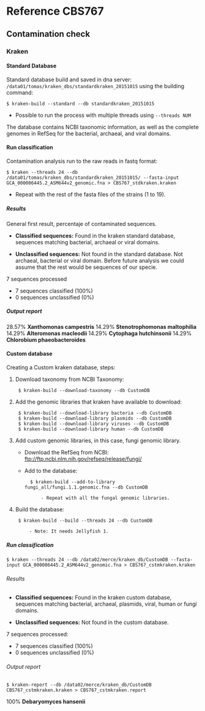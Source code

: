 # Reference CBS767

## Contamination check

### Kraken

#### Standard Database
Standard database build and saved in dna server: `/data01/tomas/kraken_dbs/standardkraken_20151015` using the building command:

	$ kraken-build --standard --db standardkraken_20151015

- Possible to run the process with multiple threads using `--threads NUM`

The database contains NCBI taxonomic information, as well as the complete genomes in RefSeq for the bacterial, archaeal, and viral domains.

#### Run classification

Contamination analysis run to the raw reads in fastq format:

	$ kraken --threads 24 --db /data01/tomas/kraken_dbs/standardkraken_20151015/ --fasta-input GCA_000006445.2_ASM644v2_genomic.fna > CBS767_stdkraken.kraken
 
 - Repeat with the rest of the fasta files of the strains (1 to 19).

##### Results

General first result, percentaje of contaminated sequences.

- **Classified sequences:** Found in the kraken standard database, sequences matching bacterial, archaeal or viral domains.

- **Unclassified sequences:** Not found in the standard database. Not archaeal, bacterial or viral domain. Before future analysis we could assume that the rest would be sequences of our specie.

7 sequences processed

- 7 sequences classified (100%)
- 0 sequences unclassified (0%)

##### Output report

28.57% **Xanthomonas campestris**
14.29% **Stenotrophomonas maltophilia**
14.29% **Alteromonas macleodii**
14.29% **Cytophaga hutchinsonii**
14.29% **Chlorobium phaeobacteroides**


#### Custom database
Creating a Custom kraken database, steps:

1. Download taxonomy from NCBI Taxonomy:

		$ kraken-build --download-taxonomy --db CustomDB

2. Add the genomic libraries that kraken have available to download:

		$ kraken-build --download-library bacteria --db CustomDB
		$ kraken-build --download-library plasmids --db CustomDB
	 	$ kraken-build --download-library viruses --db CustomDB
		$ kraken-build --download-library human --db CustomDB

3. Add custom genomic libraries, in this case, fungi genomic library.

	- Download the RefSeq from NCBI: ftp://ftp.ncbi.nlm.nih.gov/refseq/release/fungi/

	- Add to the database:

			$ kraken-build --add-to-library fungi_all/fungi.1.1.genomic.fna --db CustomDB

				- Repeat with all the fungal genomic libraries. 

4. Build the database:

		$ kraken-build --build --threads 24 --db CustomDB

			- Note: It needs Jellyfish 1. 


##### Run classification

	$ kraken --threads 24 --db /data02/merce/kraken_db/CustomDB --fasta-input GCA_000006445.2_ASM644v2_genomic.fna > CBS767_cstmkraken.kraken 

###### Results

- **Classified sequences:** Found in the kraken custom database, sequences matching bacterial, archaeal, plasmids, viral, human or fungi domains.

- **Unclassified sequences:** Not found in the custom database.

7 sequences processed:

- 7 sequences classified (100%)
- 0 sequences unclassified (0%)

###### Output report

	$ kraken-report --db /data02/merce/kraken_db/CustomDB CBS767_cstmkraken.kraken > CBS767_cstmkraken.report

100% **Debaryomyces hansenii**
